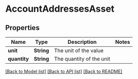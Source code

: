 # AccountAddressesAsset

## Properties
Name | Type | Description | Notes
------------ | ------------- | ------------- | -------------
**unit** | **String** | The unit of the value | 
**quantity** | **String** | The quantity of the unit | 

[[Back to Model list]](../README.md#documentation-for-models) [[Back to API list]](../README.md#documentation-for-api-endpoints) [[Back to README]](../README.md)


